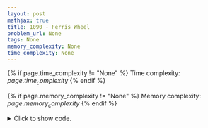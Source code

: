 ```yaml
---
layout: post
mathjax: true
title: 1090 - Ferris Wheel
problem_url: None
tags: None
memory_complexity: None
time_complexity: None
---
```




{% if page.time_complexity != "None" %}
Time complexity: ${{ page.time_complexity }}$
{% endif %}

{% if page.memory_complexity != "None" %}
Memory complexity: ${{ page.memory_complexity }}$
{% endif %}

<details>
<summary>
<p style="display:inline">Click to show code.</p>
</summary>
```cpp
{% raw %}
using namespace std;
using vi = vector<int>;
int main(void)
{
    int n, x, l = 0, ans = 0;
    cin >> n >> x;
    vi p(n);
    for (auto &pi : p)
        cin >> pi;
    sort(p.begin(), p.end());
    for (int i = n - 1; i >= l; --i)
    {
        if (p[i] + p[l] <= x)
            ++l;
        ++ans;
    }
    cout << ans << endl;
    return 0;
}

{% endraw %}
```
</details>

